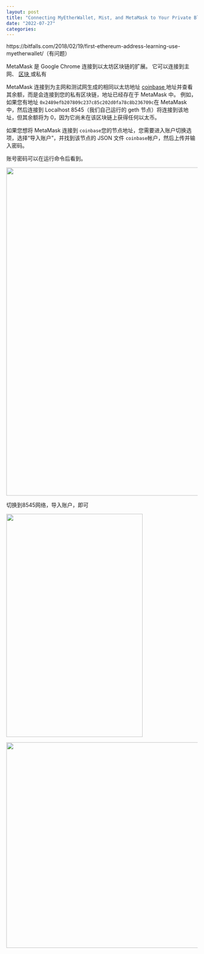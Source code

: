```yaml
---
layout: post
title: "Connecting MyEtherWallet, Mist, and MetaMask to Your Private Blockchain"
date: "2022-07-27"
categories: 
---
```

<p>https://bitfalls.com/2018/02/19/first-ethereum-address-learning-use-myetherwallet/（有问题）</p>

<p><font style="vertical-align:inherit">MetaMask 是 Google Chrome 连接到以太坊区块链的扩展。 它可以连接到主网、 </font><a href="https://bitfalls.com/3spl"><font style="vertical-align:inherit">区块 </font></a><font style="vertical-align:inherit">或私有 </font></p>

<p><font style="vertical-align:inherit">MetaMask 连接到为主网和测试网生成的相同以太坊地址 </font><a href="https://bitfalls.com/3spl"><font style="vertical-align:inherit">coinbase </font></a><font style="vertical-align:inherit">地址并查看其余额，而是会连接到您的私有区块链，地址已经存在于 MetaMask 中。 例如，如果您有地址 </font><code>0x2489efb207809c237c85c202d0fa78c8b236709c</code><font style="vertical-align:inherit">在 MetaMask 中，然后连接到 Localhost 8545（我们自己运行的 geth 节点）将连接到该地址，但其余额将为 0，因为它尚未在该区块链上获得任何以太币。 </font></p>

<p><font style="vertical-align:inherit">如果您想将 MetaMask 连接到 </font><code>coinbase</code><font style="vertical-align:inherit">您的节点地址，您需要进入账户切换选项，选择&ldquo;导入账户&rdquo;，并找到该节点的 JSON 文件 </font><code>coinbase</code><font style="vertical-align:inherit">帐户，然后上传并输入密码。 </font></p>

<p>账号密码可以在运行命令后看到。</p>

<p><img height="862" src="/uploads/ckeditor/pictures/139/image-20220727090003-1.png" width="1305" /></p>

<p>切换到8545网络，导入账户，即可</p>

<p><img height="586" src="/uploads/ckeditor/pictures/141/image-20220727090043-3.png" width="359" /></p>

<p><img height="540" src="/uploads/ckeditor/pictures/140/image-20220727090024-2.png" width="1238" /></p>

<p>&nbsp;</p>

